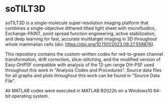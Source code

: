 # soTILT3D
soTILT3D is a single-molecule super-resolution imaging platform that combines a single-objective dithered tilted light sheet with microfluidics, Exchange-PAINT, point spread function engineering, active stabilization, and deep learning for fast, accurate multitarget imaging in 3D throughout whole mammalian cells (doi: https://doi.org/10.1101/2023.09.27.559876). 

This repository contains the custom-written codes for red-to-green channel transformation, drift correction, slice-stitching, and the modified version of Easy-DHPSF compatible with analysis of the 12-µm range DH-PSF used throughout this work in "Analysis Codes and Procedures". Source data files for all graphs and plots throughout this work can be found in "Source Data File". 

All MATLAB codes were executed in MATLAB R2022b on a Windows10 64-bit operating system.

